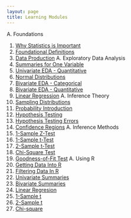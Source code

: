 ```yaml
---
layout: page
title: Learning Modules
---
```


A. Foundations
  1. [Why Statistics is Important](WhyStats)
  1. [Foundational Definitions](FoundationalDefns)
  1. [Data Production](DataProduction)
A. Exploratory Data Analysis
  1. [Summaries for One Variable](SumVar1)
  1. [Univariate EDA - Quantitative](UEDAQuant2)
  1. [Normal Distributions](NormalDist)
  1. [Bivariate EDA - Categorical](BEDACat)
  1. [Bivariate EDA - Quantitative](BEDAQuant)
  1. [Linear Regression](LinearRegression)
A. Inference Theory
  1. [Sampling Distributions](SamplingDist)
  1. [Probability Introduction](Probability)
  1. [Hypothesis Testing](HypTesting)
  1. [Hypothesis Testing Errors](HypTestingErrs)
  1. [Confidence Regions](ConfRegions)
A. Inference Methods
  1. [1-Sample Z-Test](1SampleZ)
  1. [1-Sample t-Test](1Samplet)
  1. [2-Sample t-Test](2Samplet)
  1. [Chi-Square Test](ChiSquare)
  1. [Goodness-of-Fit Test](GOFTest)
A. Using R
  1. [Getting Data Into R](RData)
  1. [Filtering Data In R](RFilter)
  1. [Univariate Summaries](RUniv)
  1. [Bivariate Summaries](RBiv)
  1. [Linear Regresion](RRegression)
  1. [1-Sample t](Rt1)
  1. [2-Sample t](Rt2)
  1. [Chi-square](RChi)
